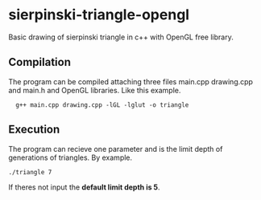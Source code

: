 # sierpinski-triangle-opengl

Basic drawing of sierpinski triangle in c++ with OpenGL free library.

## Compilation

The program can be compiled attaching three files main.cpp drawing.cpp and main.h and OpenGL libraries.
Like this example.
```
  g++ main.cpp drawing.cpp -lGL -lglut -o triangle
```
## Execution
The program can recieve one parameter and is the limit depth of generations of triangles.
By example.
```
./triangle 7
```
If theres not input the **default  limit depth is 5**.
